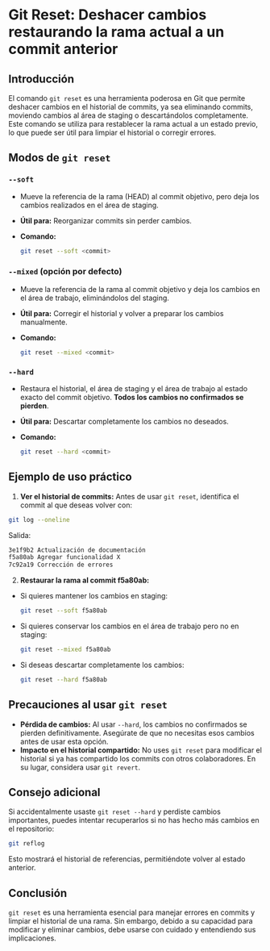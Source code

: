 # Git Reset: Deshacer cambios restaurando la rama actual a un commit anterior

## Introducción
El comando `git reset` es una herramienta poderosa en Git que permite deshacer cambios en el historial de commits, ya sea eliminando commits, moviendo cambios al área de staging o descartándolos completamente. Este comando se utiliza para restablecer la rama actual a un estado previo, lo que puede ser útil para limpiar el historial o corregir errores.

## Modos de `git reset`

### `--soft`
- Mueve la referencia de la rama (HEAD) al commit objetivo, pero deja los cambios realizados en el área de staging.
- **Útil para:** Reorganizar commits sin perder cambios.
- **Comando:**

  ```bash
  git reset --soft <commit>
  ```

### `--mixed` (opción por defecto)

- Mueve la referencia de la rama al commit objetivo y deja los cambios en el área de trabajo, eliminándolos del staging.
- **Útil para:** Corregir el historial y volver a preparar los cambios manualmente.
- **Comando:**
  
  ```bash
  git reset --mixed <commit>
  ```

### `--hard`

- Restaura el historial, el área de staging y el área de trabajo al estado exacto del commit objetivo. **Todos los cambios no confirmados se pierden**.
- **Útil para:** Descartar completamente los cambios no deseados.
- **Comando:**

  ```bash
  git reset --hard <commit>
  ```

## Ejemplo de uso práctico

1. **Ver el historial de commits:** Antes de usar `git reset`, identifica el commit al que deseas volver con:

  ```bash
  git log --oneline
  ```

  Salida:

  ```bash
  3e1f9b2 Actualización de documentación
  f5a80ab Agregar funcionalidad X
  7c92a19 Corrección de errores
  ```

2. **Restaurar la rama al commit f5a80ab:**
 - Si quieres mantener los cambios en staging:

    ```bash
    git reset --soft f5a80ab
    ```

  - Si quieres conservar los cambios en el área de trabajo pero no en staging:

    ```bash
    git reset --mixed f5a80ab
    ```

  - Si deseas descartar completamente los cambios:

    ```bash
    git reset --hard f5a80ab
    ```

## Precauciones al usar `git reset`

  - **Pérdida de cambios:** Al usar `--hard`, los cambios no confirmados se pierden definitivamente. Asegúrate de que no necesitas esos cambios antes de usar esta opción.
  - **Impacto en el historial compartido:** No uses `git reset` para modificar el historial si ya has compartido los commits con otros colaboradores. En su lugar, considera usar `git revert`.

## Consejo adicional

Si accidentalmente usaste `git reset --hard` y perdiste cambios importantes, puedes intentar recuperarlos si no has hecho más cambios en el repositorio:

  ```bash
  git reflog
  ```

Esto mostrará el historial de referencias, permitiéndote volver al estado anterior.

## Conclusión

`git reset` es una herramienta esencial para manejar errores en commits y limpiar el historial de una rama. Sin embargo, debido a su capacidad para modificar y eliminar cambios, debe usarse con cuidado y entendiendo sus implicaciones.
